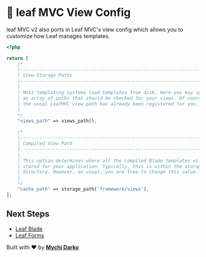 # 📕 leaf MVC View Config

leaf MVC v2 also ports in Leaf MVC's view config which allows you to customize how Leaf manages templates.

```php
<?php

return [
    /*
    |--------------------------------------------------------------------------
    | View Storage Paths
    |--------------------------------------------------------------------------
    |
    | Most templating systems load templates from disk. Here you may specify
    | an array of paths that should be checked for your views. Of course
    | the usual LeafMVC view path has already been registered for you.
    |
    */
    "views_path" => views_path(),

    /*
    |--------------------------------------------------------------------------
    | Compiled View Path
    |--------------------------------------------------------------------------
    |
    | This option determines where all the compiled Blade templates will be
    | stored for your application. Typically, this is within the storage
    | directory. However, as usual, you are free to change this value.
    |
    */
    "cache_path" => storage_path('framework/views'),
];
```

## Next Steps

- [Leaf Blade](/leaf/v/2.4.3/views/blade)
- [Leaf Forms](/leaf/v/2.4.3/views/forms)

Built with ❤ by [**Mychi Darko**](//mychi.netlify.app)
